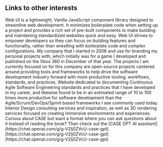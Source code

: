 ## Links to other interests

<webui-cards card-width="580">
    <webui-card name="Web UI" theme="primary" avatar="https://webui.stoicdreams.com/Logo.svg" link="https://webui.stoicdreams.com">
        Web UI is a lightweight, Vanilla JavaScript component library designed to streamline web development. It minimizes boilerplate code when setting up a project and provides a rich set of pre-built components to make building and maintaining standardized websites quick and easy.
        Web UI strives to empower developers so they can focus on building features and functionality, rather than wrestling with boilerplate code and complex configurations.
    </webui-card>
    <webui-card name="Stoic Dreams" theme="tertiary" avatar="https://www.stoicdreams.com/Logo.svg" link="https://www.stoicdreams.com">
        My company that I started in 2008 and use for branding my personal projects with, which initially was for a game I developed and published on the Xbox 360 in December of that year.
        The projects I am currently focused on for this company are open-source projects centered around providing tools and frameworks to help drive the software development industry forward with more productive tooling, workflows, standards, and practices.
    </webui-card>
    <webui-card name="C.A.S.E Software Development Standards" theme="tertiary" avatar="https://www.softwarestandards.dev/Logo.svg" link="https://www.softwarestandards.dev">
        Website dedicated to documenting Continuous Agile Software Engineering standards and practices that I have developed in my career, and likewise found to be in an estimated range of 10 to 100 times more productive for software development than the Agile/Scrum/DevOps/Sprint based frameworks I see commonly used today.
    </webui-card>
    <webui-card name="Gassler Design" theme="tertiary" avatar="https://www.gassler.design/Logo.svg" link="https://www.gassler.design">
        Interior Design consulting services and inspiration, as well as 3D rendering services focused on creating immersive environments and experiences.
    </webui-card>
</webui-cards>

<webui-sideimage reverse src="https://cdn.myfi.ws/img/case/CASE_Hardcover_Circle.webp" alt="CASE book hardcover image">
    <webui-quote theme="secondary" cite="Erik Gassler">
        Curious about CASE but want a format where you can ask questions about it instead of reading the book? Then check out the [CASE GPT AI assistant](https://chat.openai.com/g/g-V2lj0ZVcU-case-gpt).
        <webui-flex justify="center" class="mt-4 mb-3">
            [https://chat.openai.com/g/g-V2lj0ZVcU-case-gpt](https://chat.openai.com/g/g-V2lj0ZVcU-case-gpt)
        </webui-flex>
    </webui-quote>
</webui-sideimage>
